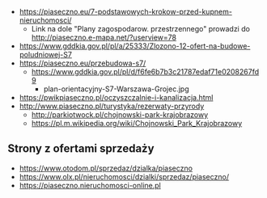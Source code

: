 - https://piaseczno.eu/7-podstawowych-krokow-przed-kupnem-nieruchomosci/
  - Link na dole "Plany zagospodarow. przestrzennego" prowadzi do http://piaseczno.e-mapa.net/?userview=78
- https://www.gddkia.gov.pl/pl/a/25333/Zlozono-12-ofert-na-budowe-poludniowej-S7
- https://piaseczno.eu/przebudowa-s7/
  - https://www.gddkia.gov.pl/pl/d/f6fe6b7b3c21787edaf71e0208267fd9
    - plan-orientacyjny-S7-Warszawa-Grojec.jpg
- https://pwikpiaseczno.pl/oczyszczalnie-i-kanalizacja.html
- http://www.piaseczno.pl/turystyka/rezerwaty-przyrody
  - http://parkiotwock.pl/chojnowski-park-krajobrazowy
  - https://pl.m.wikipedia.org/wiki/Chojnowski_Park_Krajobrazowy

## Strony z ofertami sprzedaży

- https://www.otodom.pl/sprzedaz/dzialka/piaseczno
- https://www.olx.pl/nieruchomosci/dzialki/sprzedaz/piaseczno/
- https://piaseczno.nieruchomosci-online.pl

